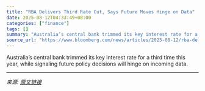 ```yaml
---
title: "RBA Delivers Third Rate Cut, Says Future Moves Hinge on Data"
date: 2025-08-12T04:33:49+08:00
categories: ["finance"]
tags: []
summary: "Australia’s central bank trimmed its key interest rate for a third time this year, while signaling future policy decisions will hinge on incoming data."
source_url: "https://www.bloomberg.com/news/articles/2025-08-12/rba-delivers-third-cut-bringing-rates-to-lowest-since-april-2023"
---
```


Australia’s central bank trimmed its key interest rate for a third time this year, while signaling future policy decisions will hinge on incoming data.

---

*来源: [原文链接](https://www.bloomberg.com/news/articles/2025-08-12/rba-delivers-third-cut-bringing-rates-to-lowest-since-april-2023)*
